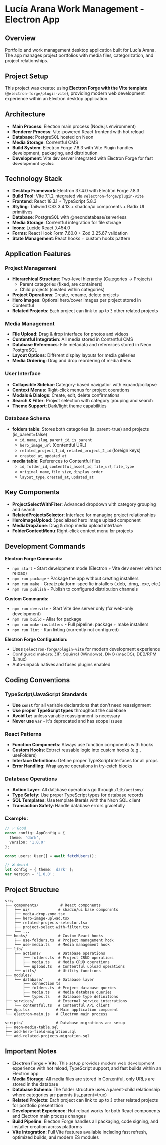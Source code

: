 # Lucía Arana Work Management - Electron App

## Overview
Portfolio and work management desktop application built for Lucía Arana. The app manages project portfolios with media files, categorization, and project relationships.

## Project Setup
This project was created using **Electron Forge with the Vite template** (`@electron-forge/plugin-vite`), providing modern web development experience within an Electron desktop application.

## Architecture
- **Main Process**: Electron main process (Node.js environment)
- **Renderer Process**: Vite-powered React frontend with hot reload
- **Database**: PostgreSQL hosted on Neon
- **Media Storage**: Contentful CMS
- **Build System**: Electron Forge 7.8.3 with Vite Plugin handles development, packaging, and distribution
- **Development**: Vite dev server integrated with Electron Forge for fast development cycles

## Technology Stack
- **Desktop Framework**: Electron 37.4.0 with Electron Forge 7.8.3
- **Build Tool**: Vite 7.1.2 integrated via `@electron-forge/plugin-vite`
- **Frontend**: React 18.3.1 + TypeScript 5.8.3
- **Styling**: Tailwind CSS 3.4.13 + shadcn/ui components + Radix UI primitives
- **Database**: PostgreSQL with @neondatabase/serverless
- **Media Storage**: Contentful integration for file storage
- **Icons**: Lucide React 0.454.0
- **Forms**: React Hook Form 7.60.0 + Zod 3.25.67 validation
- **State Management**: React hooks + custom hooks pattern

## Application Features

### Project Management
- **Hierarchical Structure**: Two-level hierarchy (Categories → Projects)
  - Parent categories (fixed, are containers)
  - Child projects (created within categories)
- **Project Operations**: Create, rename, delete projects
- **Hero Images**: Optional hero/cover images per project stored in Contentful
- **Related Projects**: Each project can link to up to 2 other related projects

### Media Management
- **File Upload**: Drag & drop interface for photos and videos
- **Contentful Integration**: All media stored in Contentful CMS
- **Database References**: File metadata and references stored in Neon PostgreSQL
- **Layout Options**: Different display layouts for media galleries
- **Media Ordering**: Drag and drop reordering of media items

### User Interface
- **Collapsible Sidebar**: Category-based navigation with expand/collapse
- **Context Menus**: Right-click menus for project operations
- **Modals & Dialogs**: Create, edit, delete confirmations
- **Search & Filter**: Project selection with category grouping and search
- **Theme Support**: Dark/light theme capabilities

### Database Schema
- **folders table**: Stores both categories (is_parent=true) and projects (is_parent=false)
  - `id`, `name`, `slug`, `parent_id`, `is_parent`
  - `hero_image_url` (Contentful URL)
  - `related_project_1_id`, `related_project_2_id` (foreign keys)
  - `created_at`, `updated_at`
- **media table**: References to Contentful files
  - `id`, `folder_id`, `contentful_asset_id`, `file_url`, `file_type`
  - `original_name`, `file_size`, `display_order`
  - `layout_type`, `created_at`, `updated_at`

## Key Components
- **ProjectSelectWithFilter**: Advanced dropdown with category grouping and search
- **RelatedProjectsSelector**: Interface for managing project relationships
- **HeroImageUpload**: Specialized hero image upload component
- **MediaDropZone**: Drag & drop media upload interface
- **FolderContextMenu**: Right-click context menu for projects

## Development Commands
**Electron Forge Commands:**
- `npm start` - Start development mode (Electron + Vite dev server with hot reload)
- `npm run package` - Package the app without creating installers
- `npm run make` - Create platform-specific installers (.deb, .dmg, .exe, etc.)
- `npm run publish` - Publish to configured distribution channels

**Custom Commands:**
- `npm run dev:vite` - Start Vite dev server only (for web-only development)
- `npm run build` - Alias for package
- `npm run make-installers` - Full pipeline: package + make installers
- `npm run lint` - Run linting (currently not configured)

**Electron Forge Configuration:**
- Uses `@electron-forge/plugin-vite` for modern development experience
- Configured makers: ZIP, Squirrel (Windows), DMG (macOS), DEB/RPM (Linux)
- Auto-unpack natives and fuses plugins enabled

## Coding Conventions

### TypeScript/JavaScript Standards
- **Use `const`** for all variable declarations that don't need reassignment
- **Use proper TypeScript types** throughout the codebase
- **Avoid `let`** unless variable reassignment is necessary
- **Never use `var`** - it's deprecated and has scope issues

### React Patterns
- **Function Components**: Always use function components with hooks
- **Custom Hooks**: Extract reusable logic into custom hooks (e.g., useFolders)
- **Interface Definitions**: Define proper TypeScript interfaces for all props
- **Error Handling**: Wrap async operations in try-catch blocks

### Database Operations
- **Action Layer**: All database operations go through `/lib/actions/`
- **Type Safety**: Use proper TypeScript types for database records
- **SQL Templates**: Use template literals with the Neon SQL client
- **Transaction Safety**: Handle database errors gracefully

### Example:
```typescript
// ✅ Good
const config: AppConfig = {
  theme: 'dark',
  version: '1.0.0'
};

const users: User[] = await fetchUsers();

// ❌ Avoid
let config = { theme: 'dark' };
var version = '1.0.0';
```

## Project Structure
```
src/
├── components/          # React components
│   ├── ui/             # shadcn/ui base components
│   ├── media-drop-zone.tsx
│   ├── hero-image-upload.tsx
│   ├── related-projects-selector.tsx
│   ├── project-select-with-filter.tsx
│   └── ...
├── hooks/              # Custom React hooks
│   ├── use-folders.ts  # Project management hook
│   └── use-media.ts    # Media management hook
├── lib/
│   ├── actions/        # Database operations
│   │   ├── folders.ts  # Project CRUD operations
│   │   ├── media.ts    # Media CRUD operations
│   │   └── upload.ts   # Contentful upload operations
│   └── utils/          # Utility functions
├── modules/
│   └── database/       # Database layer
│       ├── connection.ts
│       ├── folders.ts  # Project database queries
│       ├── media.ts    # Media database queries
│       └── types.ts    # Database type definitions
├── services/           # External service integrations
│   └── contentful.ts   # Contentful API client
├── App.tsx            # Main application component
└── electron-main.js   # Electron main process

scripts/               # Database migrations and setup
├── neon-media-table.sql
├── add-hero-field-migration.sql
└── add-related-projects-migration.sql
```

## Important Notes
- **Electron Forge + Vite**: This setup provides modern web development experience with hot reload, TypeScript support, and fast builds within an Electron app
- **Media Storage**: All media files are stored in Contentful, only URLs are stored in the database
- **Database Schema**: The folder structure uses a parent-child relationship where categories are parents (is_parent=true)
- **Related Projects**: Each project can link to up to 2 other related projects for portfolio presentation
- **Development Experience**: Hot reload works for both React components and Electron main process changes
- **Build Pipeline**: Electron Forge handles all packaging, code signing, and installer creation across platforms
- **Vite Integration**: Full Vite features available including fast refresh, optimized builds, and modern ES modules